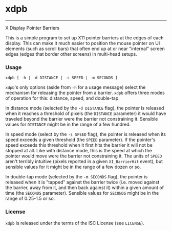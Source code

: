 # xdpb
--------

X Display Pointer Barriers

This is a simple program to set up X11 pointer barriers at the edges
of each display.  This can make it much easier to position the mouse
pointer on UI elements (such as scroll bars) that often end up at or
near "internal" screen edges (edges that border other screens) in
multi-head setups.

### Usage

    xdpb [ -h | -d DISTANCE | -s SPEED | -m SECONDS ]

`xdpb`'s only options (aside from `-h` for a usage message) select the
mechanism for releasing the pointer from a barrier.  `xdpb` offers
three modes of operation for this: distance, speed, and double-tap.

In distance mode (selected by the `-d DISTANCE` flag), the pointer is
released when it reaches a threshold of pixels (the `DISTANCE`
parameter) it would have traveled beyond the barrier were the barrier
not constraining it.  Sensible values for `DISTANCE` might be in the
range of a few hundred.

In speed mode (select by the `-s SPEED` flag), the pointer is released
when its speed exceeds a given threshold (the `SPEED` parameter).  If
the pointer's speed exceeds this threshold when it first hits the
barrier it will not be stopped at all.  Like with distance mode, this
is the speed at which the pointer would move were the barrier not
constraining it.  The units of `SPEED` aren't terribly intuitive
(pixels reported in a given `XI_BarrierHit` event), but sensible
values for it might be in the range of a few dozen or so.

In double-tap mode (selected by the `-m SECONDS` flag), the pointer is
released when it is "tapped" against the barrier twice (i.e. moved
against the barrier, away from it, and then back against it) within a
given amount of time (the `SECONDS` parameter).  Sensible values for
`SECONDS` might be in the range of 0.25-1.5 or so.

### License

`xdpb` is released under the terms of the ISC License (see
`LICENSE`).
